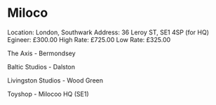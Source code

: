 # Miloco

Location: London, Southwark
Address: 36 Leroy ST, SE1 4SP (for HQ)
Egineer: £300.00
High Rate: £725.00
Low Rate: £325.00

The Axis - Bermondsey

Baltic Studios - Dalston

Livingston Studios - Wood Green

Toyshop - Milocoo HQ (SE1)